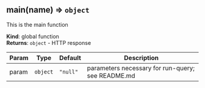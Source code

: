 <a name="main"></a>

## main(name) ⇒ <code>object</code>
This is the main function

**Kind**: global function  
**Returns**: <code>object</code> - HTTP response 

| Param | Type | Default | Description |
| --- | --- | --- | --- |
| param | <code>object</code> | <code>&quot;null&quot;</code> | parameters necessary for run-query; see README.md |

